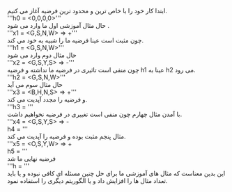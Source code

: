 
   ابتدا کار خود را با خاص ترین و محدود ترین فرضیه آغاز می کنیم.
  <br/>
  '''h0 = <0,0,0,0>''' 
   <br/>
  حال مثال آموزشی اول ما وارد می شود .
  <br/>
  '''x1 = <G,S,N,W> => +'''
  <br/>
  چون مثبت است عینا فرضیه ما را شبیه به خود  می کند.
   <br/>
  '''h1 = <G,S,N,W>''' 
  <br/>
  حال مثال دوم وارد می شود
  <br/>
  '''x2 = <G,S,Y,S> => -'''
  <br/>
چون منفی است تاثیری در فرضیه ما نداشته و فرضیه h1 عینا به h2 می رود.
  <br/>
  '''h2 = <G,S,N,W>'''
   <br/>
   حال مثال سوم می آید
     <br/>
  '''x3 = <B,H,N,S> => +'''
  <br/>
  و فرضیه را مجدد آپدیت می کند.
  <br/>
  '''h3 = <?,?,N,?>'''
  <br/>
  با آمدن مثال چهارم چون منفی است تغییری در فرضیه نخواهیم داشت.
  <br/>
  '''x4 = <G,S,Y,S> => -
  <br/>
  h4 = <?,?,N,?>'''
  <br/>
  مثال پنجم مثبت بوده و فرضیه را آپدیت می کند.
  <br/>
  '''x5 = <O,S,Y,W> => +
  <br/>
  h5 = <?,?,?,?>'''
  <br/>
  فرضیه نهایی ما شد
  <br/>
  '''h = <?,?,?,?>'''
  <br/> 
این بدین معناست که مثال های آموزشی ما برای حل چنین مسئله ای کافی نبوده و یا باید تعداد مثال ها را افزایش داد و یا الگوریتم دیگری را استفاده نمود.  <br/>
 
